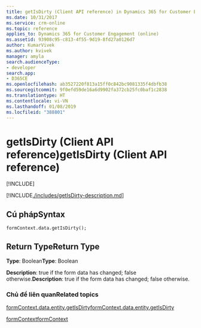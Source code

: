 ```yaml
---
title: getIsDirty (Client API reference) in Dynamics 365 for Customer Engagement| MicrosoftDocs
ms.date: 10/31/2017
ms.service: crm-online
ms.topic: reference
applies_to: Dynamics 365 for Customer Engagement (online)
ms.assetid: 93908c95-c813-4f55-9d19-8fd27a0126d7
author: KumarVivek
ms.author: kvivek
manager: amyla
search.audienceType:
- developer
search.app:
- D365CE
ms.openlocfilehash: ab3527220f813a15ff0c842bc9081335f4dbfb38
ms.sourcegitcommit: 9f0efd59de16a6d9902fa372cb25fc0baf1c2838
ms.translationtype: HT
ms.contentlocale: vi-VN
ms.lasthandoff: 01/08/2019
ms.locfileid: "388801"
---
```

# <a name="getisdirty-client-api-reference"></a><span data-ttu-id="5579c-102">getIsDirty (Client API reference)</span><span class="sxs-lookup"><span data-stu-id="5579c-102">getIsDirty (Client API reference)</span></span>

[!INCLUDE[](../../../../includes/cc_applies_to_update_9_0_0.md)]

[!INCLUDE[./includes/getIsDirty-description.md](./includes/getIsDirty-description.md)]

## <a name="syntax"></a><span data-ttu-id="5579c-103">Cú pháp</span><span class="sxs-lookup"><span data-stu-id="5579c-103">Syntax</span></span>

`formContext.data.getIsDirty();`

## <a name="return-type"></a><span data-ttu-id="5579c-104">Return Type</span><span class="sxs-lookup"><span data-stu-id="5579c-104">Return Type</span></span>

<span data-ttu-id="5579c-105">**Type**: Boolean</span><span class="sxs-lookup"><span data-stu-id="5579c-105">**Type**: Boolean</span></span>

<span data-ttu-id="5579c-106">**Description**: true if the form data has changed; false otherwise.</span><span class="sxs-lookup"><span data-stu-id="5579c-106">**Description**: true if the form data has changed; false otherwise.</span></span>

### <a name="related-topics"></a><span data-ttu-id="5579c-107">Chủ đề liên quan</span><span class="sxs-lookup"><span data-stu-id="5579c-107">Related topics</span></span>

[<span data-ttu-id="5579c-108">formContext.data.entity.getIsDirty</span><span class="sxs-lookup"><span data-stu-id="5579c-108">formContext.data.entity.getIsDirty</span></span>](../formContext-data-entity/getIsDirty.md)

[<span data-ttu-id="5579c-109">formContext</span><span class="sxs-lookup"><span data-stu-id="5579c-109">formContext</span></span>](../../clientapi-form-context.md)

